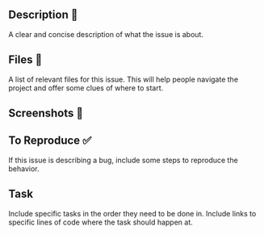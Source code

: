 ## Description 🚀

A clear and concise description of what the issue is about.

## Files 🚨

A list of relevant files for this issue. This will help people navigate the project and offer some clues of where to start.


## Screenshots 📸



## To Reproduce ✅

If this issue is describing a bug, include some steps to reproduce the behavior.

## Task

Include specific tasks in the order they need to be done in. Include links to specific lines of code where the task should happen at.

